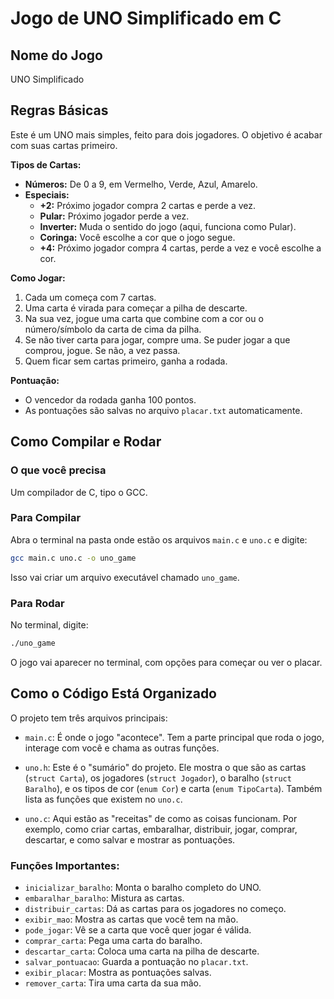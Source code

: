 # Jogo de UNO Simplificado em C

## Nome do Jogo
UNO Simplificado

## Regras Básicas
Este é um UNO mais simples, feito para dois jogadores. O objetivo é acabar com suas cartas primeiro.

**Tipos de Cartas:**
- **Números:** De 0 a 9, em Vermelho, Verde, Azul, Amarelo.
- **Especiais:**
    - **+2:** Próximo jogador compra 2 cartas e perde a vez.
    - **Pular:** Próximo jogador perde a vez.
    - **Inverter:** Muda o sentido do jogo (aqui, funciona como Pular).
    - **Coringa:** Você escolhe a cor que o jogo segue.
    - **+4:** Próximo jogador compra 4 cartas, perde a vez e você escolhe a cor.

**Como Jogar:**
1. Cada um começa com 7 cartas.
2. Uma carta é virada para começar a pilha de descarte.
3. Na sua vez, jogue uma carta que combine com a cor ou o número/símbolo da carta de cima da pilha.
4. Se não tiver carta para jogar, compre uma. Se puder jogar a que comprou, jogue. Se não, a vez passa.
5. Quem ficar sem cartas primeiro, ganha a rodada.

**Pontuação:**
- O vencedor da rodada ganha 100 pontos.
- As pontuações são salvas no arquivo `placar.txt` automaticamente.

## Como Compilar e Rodar

### O que você precisa
Um compilador de C, tipo o GCC.

### Para Compilar
Abra o terminal na pasta onde estão os arquivos `main.c` e `uno.c` e digite:

```bash
gcc main.c uno.c -o uno_game
```

Isso vai criar um arquivo executável chamado `uno_game`.

### Para Rodar
No terminal, digite:

```bash
./uno_game
```

O jogo vai aparecer no terminal, com opções para começar ou ver o placar.

## Como o Código Está Organizado

O projeto tem três arquivos principais:

-   `main.c`: É onde o jogo "acontece". Tem a parte principal que roda o jogo, interage com você e chama as outras funções.

-   `uno.h`: Este é o "sumário" do projeto. Ele mostra o que são as cartas (`struct Carta`), os jogadores (`struct Jogador`), o baralho (`struct Baralho`), e os tipos de cor (`enum Cor`) e carta (`enum TipoCarta`). Também lista as funções que existem no `uno.c`.

-   `uno.c`: Aqui estão as "receitas" de como as coisas funcionam. Por exemplo, como criar cartas, embaralhar, distribuir, jogar, comprar, descartar, e como salvar e mostrar as pontuações.

### Funções Importantes:

-   `inicializar_baralho`: Monta o baralho completo do UNO.
-   `embaralhar_baralho`: Mistura as cartas.
-   `distribuir_cartas`: Dá as cartas para os jogadores no começo.
-   `exibir_mao`: Mostra as cartas que você tem na mão.
-   `pode_jogar`: Vê se a carta que você quer jogar é válida.
-   `comprar_carta`: Pega uma carta do baralho.
-   `descartar_carta`: Coloca uma carta na pilha de descarte.
-   `salvar_pontuacao`: Guarda a pontuação no `placar.txt`.
-   `exibir_placar`: Mostra as pontuações salvas.
-   `remover_carta`: Tira uma carta da sua mão.

